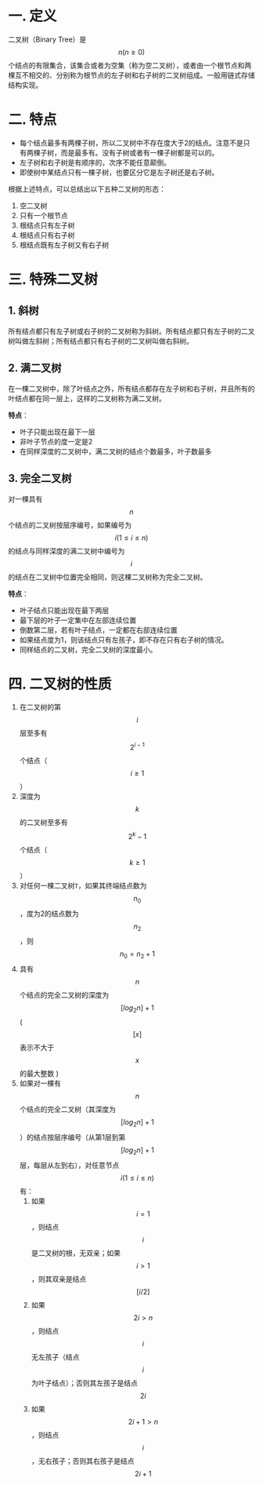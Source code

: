 # 一. 定义

二叉树（Binary Tree）是$$n(n\geqslant 0)$$个结点的有限集合，该集合或者为空集（称为空二叉树），或者由一个根节点和两棵互不相交的、分别称为根节点的左子树和右子树的二叉树组成。一般用链式存储结构实现。



# 二. 特点

-   每个结点最多有两棵子树，所以二叉树中不存在度大于2的结点。注意不是只有两棵子树，而是最多有。没有子树或者有一棵子树都是可以的。
-   左子树和右子树是有顺序的，次序不能任意颠倒。
-   即使树中某结点只有一棵子树，也要区分它是左子树还是右子树。



根据上述特点，可以总结出以下五种二叉树的形态：

1.   空二叉树
2.   只有一个根节点
3.   根结点只有左子树
4.   根结点只有右子树
5.   根结点既有左子树又有右子树



# 三. 特殊二叉树

## 1. 斜树

所有结点都只有左子树或右子树的二叉树称为斜树。所有结点都只有左子树的二叉树叫做左斜树；所有结点都只有右子树的二叉树叫做右斜树。



## 2. 满二叉树

在一棵二叉树中，除了叶结点之外，所有结点都存在左子树和右子树，并且所有的叶结点都在同一层上，这样的二叉树称为满二叉树。

**特点**：

-   叶子只能出现在最下一层
-   非叶子节点的度一定是2
-   在同样深度的二叉树中，满二叉树的结点个数最多，叶子数最多



## 3. 完全二叉树

对一棵具有$$n$$个结点的二叉树按层序编号，如果编号为$$i(1\leqslant i\leqslant n)$$的结点与同样深度的满二叉树中编号为$$i$$的结点在二叉树中位置完全相同，则这棵二叉树称为完全二叉树。

**特点**：

-   叶子结点只能出现在最下两层
-   最下层的叶子一定集中在左部连续位置
-   倒数第二层，若有叶子结点，一定都在右部连续位置
-   如果结点度为1，则该结点只有左孩子，即不存在只有右子树的情况。
-   同样结点的二叉树，完全二叉树的深度最小。



# 四. 二叉树的性质

1.   在二叉树的第$$i$$层至多有$$2^{i-1}$$个结点（$$i\geqslant 1$$）
2.   深度为$$k$$的二叉树至多有$$2^k-1$$个结点（$$k\geqslant 1$$）
3.   对任何一棵二叉树`T`，如果其终端结点数为$$n_0$$，度为2的结点数为$$n_2$$，则$$n_0=n_2+1$$
4.   具有$$n$$个结点的完全二叉树的深度为$$[log_2 n]+1$$ ( $$[x]$$表示不大于$$x$$的最大整数 )
5.   如果对一棵有$$n$$个结点的完全二叉树（其深度为$$[log_2 n]+1$$）的结点按层序编号（从第1层到第$$[log_2 n]+1$$层，每层从左到右），对任意节点$$i(1\leqslant i \leqslant n)$$有：
     1.   如果$$i=1$$，则结点$$i$$是二叉树的根，无双亲；如果$$i>1$$，则其双亲是结点$$[i/2]$$
     2.   如果$$2i>n$$，则结点$$i$$无左孩子（结点$$i$$为叶子结点）；否则其左孩子是结点$$2i$$
     3.   如果$$2i+1>n$$，则结点$$i$$，无右孩子；否则其右孩子是结点$$2i+1$$

